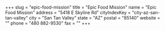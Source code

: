+++
slug = "epic-food-mission"
title = "Epic Food Mission"
name = "Epic Food Mission"
address = "5418 E Skyline Rd"
cityIndexKey = "city-az-san-tan-valley"
city = "San Tan Valley"
state = "AZ"
postal = "85140"
website = ""
phone = "480 882-9530"
fax = ""
+++
